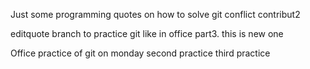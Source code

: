 Just some programming quotes on how to solve git conflict contribut2

editquote branch to practice git like in office part3. this is new one

Office practice of git on monday
second practice
third practice
